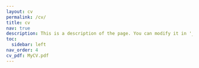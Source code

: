 ```yaml
---
layout: cv
permalink: /cv/
title: cv
nav: true
description: This is a description of the page. You can modify it in '_pages/cv.md'. You can also change or remove the top pdf download button.
toc:
  sidebar: left
nav_order: 4
cv_pdf: MyCV.pdf
---
```

